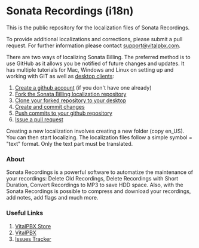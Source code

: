 # Sonata Recordings (i18n) #

This is the public repository for the localization files of Sonata Recordings.

To provide additional localizations and corrections, please submit a pull
request. For further information please contact [support@vitalpbx.com](mailto:support@vitalpbx.com).

There are two ways of localizing Sonata Billing. The preferred method is to use GitHub as it allows you be notified of future changes and updates. It has multiple tutorials for Mac, Windows and Linux on setting up and working with GIT as well as [desktop clients](https://desktop.github.com/):

1. [Create a github account](https://github.com/join) (if you don't have one already)
2. [Fork the Sonata Billing localization repository](https://help.github.com/articles/fork-a-repo/)
3. [Clone your forked repository to your desktop](https://help.github.com/desktop/guides/contributing/cloning-a-repository-from-github-to-github-desktop/)
4. [Create and commit changes](https://help.github.com/desktop/guides/contributing/making-changes-in-a-branch/)
5. [Push commits to your github repository](https://help.github.com/desktop/guides/contributing/syncing-your-branch/)
6. [Issue a pull request](https://help.github.com/desktop/guides/contributing/sending-a-pull-request/)

Creating a new localization involves creating a new folder (copy en\_US). You can then start localizing. The localization files follow a simple symbol = "text" format. Only the text part must be translated.

### About ###
Sonata Recordings is a powerful software to automatize the maintenance of your recordings: Delete Old Recordings, Delete Recordings with Short Duration, Convert Recordings to MP3 to save HDD space. Also, with the Sonata Recordings is possible to compress and download your recordings, add notes, add flags and much more.

### Useful Links ###
1. [VitalPBX Store](https://store.vitalpbx.org/)
2. [VitalPBX](https://vitalpbx.org)
3. [Issues Tracker](http://issues.vitalpbx.org)
